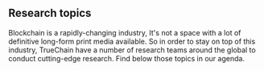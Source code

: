 ## Research topics
Blockchain is a rapidly-changing industry, It's not a space with a lot of definitive long-form print media available. So in order to stay on top of this industry, TrueChain have a number of research teams around the global to conduct cutting-edge research. Find below those topics in our agenda.